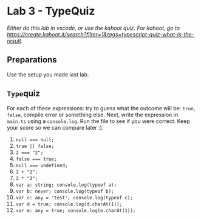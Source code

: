 # Lab 3 - TypeQuiz

*Either do this lab in vscode, or use the kahoot quiz. For kahoot, go to https://create.kahoot.it/search?filter=1&tags=typescript-quiz-what-is-the-result.*

## Preparations

Use the setup you made last lab.

## `Type`quiz

For each of these expressions: try to guess what the outcome will be: `true`, `false`, compile error or something else.
Next, write the expression in `main.ts` using a `console.log`. Run the file to see if you were correct.
Keep your score so we can compare later :).

1. `null === null;`
1. `true || false;`
1. `2 === "2";`
1. `false === true;`
1. `null === undefined;`
1. `2 + "2";`
1. `2 * "2";`
1. `var a: string; console.log(typeof a);`
1. `var b: never; console.log(typeof b);`
1. `var c: any = 'test'; console.log(typeof c);`
1. `var d = true; console.log(d.charAt(1));`
1. `var e: any = true; console.log(e.charAt(1));`

